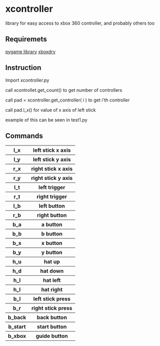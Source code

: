 xcontroller 
================================

library for easy access to xbox 360 controller, and probably others too

Requiremets
-------------------------

[pygame library](http://www.pygame.org/)
[xboxdrv](http://pingus.seul.org/~grumbel/xboxdrv/)

Instruction
-------------------------

Import xcontroller.py

call xcontrollet.get_count() to get number of controllers

call pad = xcontroller.get_controller( i ) to get i'th controller 

call pad.l_x() for value of x axis of left stick

example of this can be seen in test1.py

Commands
-------------------------

<table>
  <tr>
   <th>l_x</th><th>left stick x axis</th>
  </tr>
  <tr>
   <th>l_y</th><th>left stick y axis</th>
  </tr>
  <tr>
   <th>r_x</th><th>right stick x axis</th>
  </tr>
  <tr>
   <th>r_y</th><th>right stick y axis</th>
  </tr>
  
  <tr>
   <th>l_t</th><th>left trigger</th>
  </tr>
  <tr>
   <th>r_t</th><th>right trigger</th>
  </tr>
  
  <tr>
   <th>l_b</th><th>left button</th>
  </tr>
  <tr>
   <th>r_b</th><th>right button</th>
  </tr>
  
  <tr>
   <th>b_a</th><th>a button</th>
  </tr>
  <tr>
   <th>b_b</th><th>b button</th>
  </tr>
  <tr>
   <th>b_x</th><th>x button</th>
  </tr>
  <tr>
   <th>b_y</th><th>y button</th>
  </tr>
  
  <tr>
   <th>h_u</th><th>hat up</th>
  </tr>
  <tr>
   <th>h_d</th><th>hat down</th>
  </tr>
  <tr>
   <th>h_l</th><th>hat left</th>
  </tr>
  <tr>
   <th>h_l</th><th>hat right</th>
  </tr>
  
  <tr>
   <th>b_l</th><th>left stick press</th>
  </tr>
  <tr>
   <th>b_r</th><th>right stick press</th>
  </tr>
  
  <tr>
   <th>b_back</th><th>back button</th>
  </tr>
  <tr>
   <th>b_start</th><th>start button</th>
  </tr>
  <tr>
   <th>b_xbox</th><th>guide button</th>
  </tr>
  
</table>


